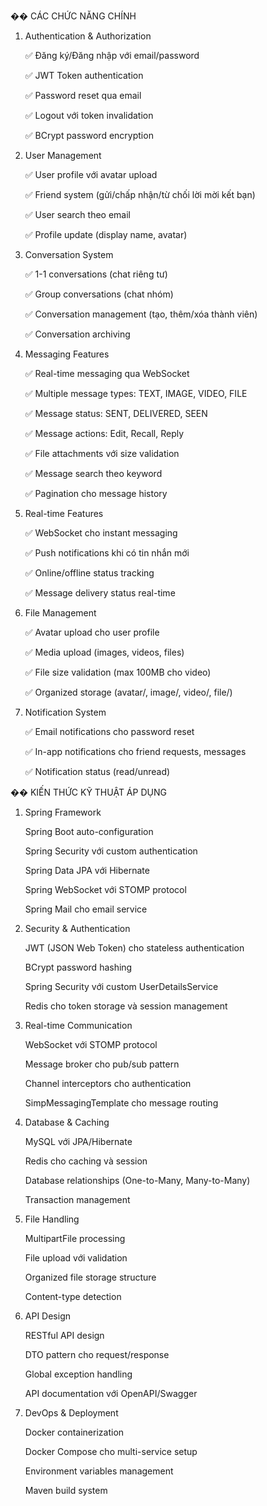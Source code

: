 �� CÁC CHỨC NĂNG CHÍNH
1. Authentication & Authorization

   ✅ Đăng ký/Đăng nhập với email/password

   ✅ JWT Token authentication

   ✅ Password reset qua email

   ✅ Logout với token invalidation

   ✅ BCrypt password encryption
2. User Management

   ✅ User profile với avatar upload

   ✅ Friend system (gửi/chấp nhận/từ chối lời mời kết bạn)

   ✅ User search theo email

   ✅ Profile update (display name, avatar)

3. Conversation System

   ✅ 1-1 conversations (chat riêng tư)

   ✅ Group conversations (chat nhóm)

   ✅ Conversation management (tạo, thêm/xóa thành viên)

   ✅ Conversation archiving

4. Messaging Features

   ✅ Real-time messaging qua WebSocket

   ✅ Multiple message types: TEXT, IMAGE, VIDEO, FILE

   ✅ Message status: SENT, DELIVERED, SEEN

   ✅ Message actions: Edit, Recall, Reply

   ✅ File attachments với size validation

   ✅ Message search theo keyword

   ✅ Pagination cho message history

5. Real-time Features

   ✅ WebSocket cho instant messaging

   ✅ Push notifications khi có tin nhắn mới

   ✅ Online/offline status tracking

   ✅ Message delivery status real-time

6. File Management

   ✅ Avatar upload cho user profile

   ✅ Media upload (images, videos, files)

   ✅ File size validation (max 100MB cho video)

   ✅ Organized storage (avatar/, image/, video/, file/)

7. Notification System

   ✅ Email notifications cho password reset

   ✅ In-app notifications cho friend requests, messages

   ✅ Notification status (read/unread)

�� KIẾN THỨC KỸ THUẬT ÁP DỤNG
1. Spring Framework

   Spring Boot auto-configuration

   Spring Security với custom authentication

   Spring Data JPA với Hibernate

   Spring WebSocket với STOMP protocol

   Spring Mail cho email service

2. Security & Authentication

   JWT (JSON Web Token) cho stateless authentication

   BCrypt password hashing

   Spring Security với custom UserDetailsService

   Redis cho token storage và session management

3. Real-time Communication

   WebSocket với STOMP protocol

   Message broker cho pub/sub pattern

   Channel interceptors cho authentication

   SimpMessagingTemplate cho message routing

4. Database & Caching

   MySQL với JPA/Hibernate

   Redis cho caching và session

   Database relationships (One-to-Many, Many-to-Many)

   Transaction management

5. File Handling

   MultipartFile processing

   File upload với validation

   Organized file storage structure

   Content-type detection

6. API Design

   RESTful API design

   DTO pattern cho request/response

   Global exception handling

   API documentation với OpenAPI/Swagger

7. DevOps & Deployment

   Docker containerization

   Docker Compose cho multi-service setup

   Environment variables management

   Maven build system